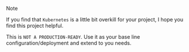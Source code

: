 > [!NOTE]
> If you find that `Kubernetes` is a little bit overkill for your project, I hope you find this project helpful.
> 
> This is `NOT A PRODUCTION-READY`. Use it as your base line configuration/deployment and extend to you needs.
